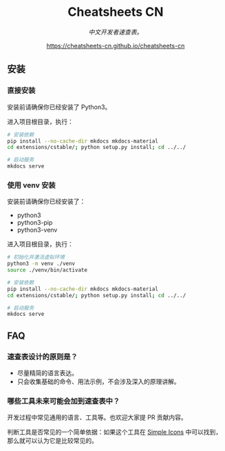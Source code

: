 <div align="center">
  <h1>Cheatsheets CN</h1>
  
  <i>中文开发者速查表。</i>
  
  <a href="https://cheatsheets-cn.github.io/cheatsheets-cn" target="_blank">https://cheatsheets-cn.github.io/cheatsheets-cn</a>
</div>

## 安装

### 直接安装

安装前请确保你已经安装了 Python3。

进入项目根目录，执行：

```bash
# 安装依赖
pip install --no-cache-dir mkdocs mkdocs-material
cd extensions/cstable/; python setup.py install; cd ../../

# 启动服务
mkdocs serve
```

### 使用 venv 安装

安装前请确保你已经安装了：

- python3
- python3-pip
- python3-venv

进入项目根目录，执行：

```bash
# 初始化并激活虚拟环境
python3 -m venv ./venv
source ./venv/bin/activate

# 安装依赖
pip install --no-cache-dir mkdocs mkdocs-material
cd extensions/cstable/; python setup.py install; cd ../../

# 启动服务
mkdocs serve
```

## FAQ

### 速查表设计的原则是？

- 尽量精简的语言表达。
- 只会收集基础的命令、用法示例，不会涉及深入的原理讲解。

### 哪些工具未来可能会加到速查表中？

开发过程中常见通用的语言、工具等。也欢迎大家提 PR 贡献内容。

判断工具是否常见的一个简单依据：如果这个工具在 <a href="https://simpleicons.org/" target="_blank">Simple Icons</a> 中可以找到，那么就可以认为它是比较常见的。
